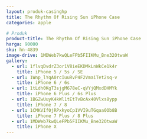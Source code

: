 ```yaml
---
layout: produk-casinghp
title: The Rhythm Of Rising Sun iPhone Case
categories: apple

# Produk
product-title: The Rhythm Of Rising Sun iPhone Case
harga: 90000
sku: hn-4839
image-drive: 1MDWeb7kwQLeFPb5FIIKMu_Bne32OtwaW
gallery:
  - url: 1flvqDvdrZ3or1V8ieEKDMkLnWkCe1k4r
    title: iPhone 5 / 5s / SE
  - url: 1Wnp_lYqA0rcIuuRvP4F2VmaiTet2sq-v
    title: iPhone 6 / 6s
  - url: 1tLdh0KgT3sjgM678eC-qVYjQMxdDHMYk
    title: iPhone 6 Plus / 6s Plus
  - url: 1BGZwUuyK4kWl1tEtTvBcAx40Vlxs8ypp
    title: iPhone 7 / 8
  - url: 1CMKVIf0jRPxkyoCp1VVI9uTGqaa0Ob8B
    title: iPhone 7 Plus / 8 Plus
  - url: 1MDWeb7kwQLeFPb5FIIKMu_Bne32OtwaW
    title: iPhone X
---
```

